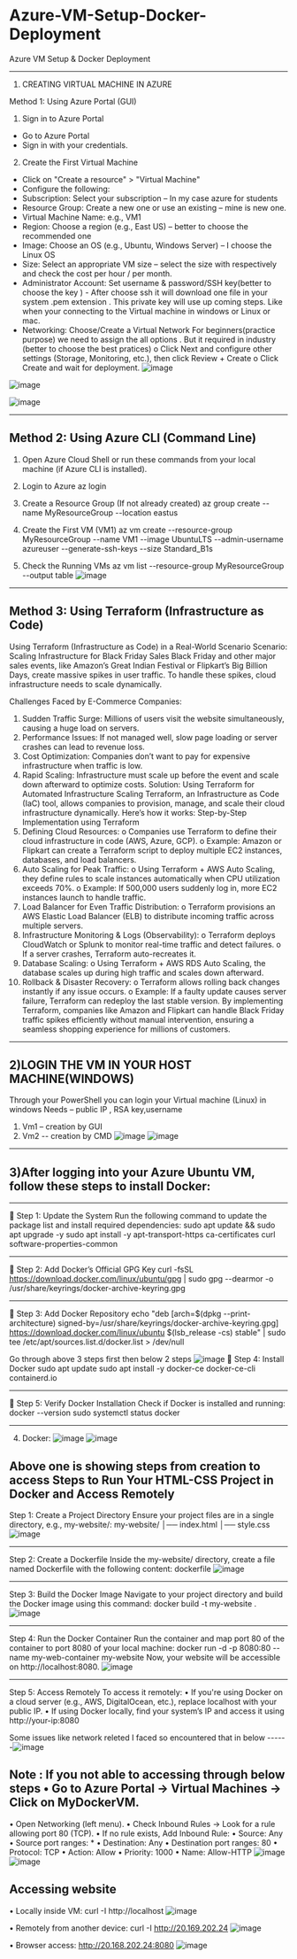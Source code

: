 # Azure-VM-Setup-Docker-Deployment
Azure VM Setup & Docker Deployment

*******************************************************************************************************************************************************************
1) CREATING VIRTUAL MACHINE IN AZURE
   
Method 1: Using Azure Portal (GUI)
1.	Sign in to Azure Portal
*	Go to Azure Portal
*	Sign in with your credentials.
2.	Create the First Virtual Machine
*	Click on "Create a resource" > "Virtual Machine"
*	Configure the following:
* Subscription: Select your subscription – In my case azure for students
* Resource Group: Create a new one or use an existing – mine is new one.
*	Virtual Machine Name: e.g., VM1
*	Region: Choose a region (e.g., East US) – better to choose the recommended one
*	Image: Choose an OS (e.g., Ubuntu, Windows Server) – I choose the Linux OS
*	Size: Select an appropriate VM size – select the size with respectively and check the cost per hour / per month.
*	Administrator Account: Set username & password/SSH key(better to choose the key )  - After choose ssh it will download one file in your system .pem extension  . This private key will use up coming steps. Like when your connecting to the Virtual machine in windows or Linux or mac. 
*	Networking: Choose/Create a Virtual Network
For beginners(practice purpose) we need to assign the all options . But it  required in industry (better to choose the best pratices)
o	Click Next and configure other settings (Storage, Monitoring, etc.), then click Review + Create
o	Click Create and wait for deployment.
![image](https://github.com/user-attachments/assets/7054f2df-5fc4-47d3-bfc9-1c8429110d86)

![image](https://github.com/user-attachments/assets/6c3cc253-13b5-4e67-ab47-8555088689a5)

![image](https://github.com/user-attachments/assets/1051c752-58a4-4906-8768-f5c9ffcec1af)

-------------------------------------------------------------------------------------------------

Method 2: Using Azure CLI (Command Line)
---------------
1.	Open Azure Cloud Shell or run these commands from your local machine (if Azure CLI is installed).
2.	Login to Azure
az login

3.	Create a Resource Group (If not already created)
az group create --name MyResourceGroup --location eastus

4.	Create the First VM (VM1)
az vm create --resource-group MyResourceGroup --name VM1 --image UbuntuLTS --admin-username azureuser --generate-ssh-keys --size Standard_B1s

5.	Check the Running VMs
az vm list --resource-group MyResourceGroup --output table
![image](https://github.com/user-attachments/assets/1744effc-9ef0-4fad-9c8b-5cceb19fb4b6)



-------------------------------------------------------------------------------------------------


Method 3: Using Terraform (Infrastructure as Code)
-------
Using Terraform (Infrastructure as Code) in a Real-World Scenario
Scenario: Scaling Infrastructure for Black Friday Sales
Black Friday and other major sales events, like Amazon’s Great Indian Festival or Flipkart’s Big Billion Days, create massive spikes in user traffic. To handle these spikes, cloud infrastructure needs to scale dynamically.

Challenges Faced by E-Commerce Companies:
1.	Sudden Traffic Surge: Millions of users visit the website simultaneously, causing a huge load on servers.
2.	Performance Issues: If not managed well, slow page loading or server crashes can lead to revenue loss.
3.	Cost Optimization: Companies don’t want to pay for expensive infrastructure when traffic is low.
4.	Rapid Scaling: Infrastructure must scale up before the event and scale down afterward to optimize costs.
Solution: Using Terraform for Automated Infrastructure Scaling
Terraform, an Infrastructure as Code (IaC) tool, allows companies to provision, manage, and scale their cloud infrastructure dynamically.
Here’s how it works:
Step-by-Step Implementation using Terraform
1.	Defining Cloud Resources:
o	Companies use Terraform to define their cloud infrastructure in code (AWS, Azure, GCP).
o	Example: Amazon or Flipkart can create a Terraform script to deploy multiple EC2 instances, databases, and load balancers.
2.	Auto Scaling for Peak Traffic:
o	Using Terraform + AWS Auto Scaling, they define rules to scale instances automatically when CPU utilization exceeds 70%.
o	Example: If 500,000 users suddenly log in, more EC2 instances launch to handle traffic.
3.	Load Balancer for Even Traffic Distribution:
o	Terraform provisions an AWS Elastic Load Balancer (ELB) to distribute incoming traffic across multiple servers.
4.	Infrastructure Monitoring & Logs (Observability):
o	Terraform deploys CloudWatch or Splunk to monitor real-time traffic and detect failures.
o	If a server crashes, Terraform auto-recreates it.
5.	Database Scaling:
o	Using Terraform + AWS RDS Auto Scaling, the database scales up during high traffic and scales down afterward.
6.	Rollback & Disaster Recovery:
o	Terraform allows rolling back changes instantly if any issue occurs.
o	Example: If a faulty update causes server failure, Terraform can redeploy the last stable version.
By implementing Terraform, companies like Amazon and Flipkart can handle Black Friday traffic spikes efficiently without manual intervention, ensuring a seamless shopping experience for millions of customers. 

*******************************************************************************************************************************************************************

2)LOGIN THE VM IN YOUR HOST MACHINE(WINDOWS)
--------------------------------------------
Through your PowerShell you  can login your Virtual machine (Linux) in windows 
Needs – public IP , RSA key,username
1)	Vm1 – creation by GUI
2)	Vm2 -- creation by CMD 
![image](https://github.com/user-attachments/assets/cd2d3b7f-ef73-447e-8028-9fb409a83d3f)
![image](https://github.com/user-attachments/assets/e1920427-0121-481d-b32c-715e86cb4256)

*******************************************************************************************************************************************************************

3)After logging into your Azure Ubuntu VM, follow these steps to install Docker:
----------
________________________________________
🔹 Step 1: Update the System
Run the following command to update the package list and install required dependencies:
sudo apt update && sudo apt upgrade -y
sudo apt install -y apt-transport-https ca-certificates curl software-properties-common
________________________________________
🔹 Step 2: Add Docker’s Official GPG Key
curl -fsSL https://download.docker.com/linux/ubuntu/gpg | sudo gpg --dearmor -o /usr/share/keyrings/docker-archive-keyring.gpg
________________________________________
🔹 Step 3: Add Docker Repository
echo "deb [arch=$(dpkg --print-architecture) signed-by=/usr/share/keyrings/docker-archive-keyring.gpg] https://download.docker.com/linux/ubuntu $(lsb_release -cs) stable" | sudo tee /etc/apt/sources.list.d/docker.list > /dev/null

Go through above 3 steps first then below 2 steps 
![image](https://github.com/user-attachments/assets/3a53f4f8-bfc8-4d8d-8df2-b56e41fc3e15)
🔹 Step 4: Install Docker
sudo apt update
sudo apt install -y docker-ce docker-ce-cli containerd.io
________________________________________
🔹 Step 5: Verify Docker Installation
Check if Docker is installed and running:
docker --version
sudo systemctl status docker


*******************************************************************************************************************************************************************

4) Docker:
![image](https://github.com/user-attachments/assets/4721ab2f-ac31-4a73-b4b1-bd42726a2bb4)
![image](https://github.com/user-attachments/assets/691ae8f2-f9c3-485a-b41b-384b3fb67f7e)

Above one is showing steps from creation to access 
Steps to Run Your HTML-CSS Project in Docker and Access Remotely
--------------------------------------------------------------------
Step 1: Create a Project Directory
Ensure your project files are in a single directory, e.g., my-website/:
my-website/
│── index.html
│── style.css 
![image](https://github.com/user-attachments/assets/cf3933cd-f8bc-4000-8309-783d5eac63f3)

________________________________________
Step 2: Create a Dockerfile
Inside the my-website/ directory, create a file named Dockerfile with the following content:
dockerfile 
![image](https://github.com/user-attachments/assets/fa26545a-e514-4c62-af83-1cc20f8a8770)

________________________________________
Step 3: Build the Docker Image
Navigate to your project directory and build the Docker image using this command:
docker build -t my-website . 
![image](https://github.com/user-attachments/assets/729c5cc5-f205-4d28-a41d-d493446b1a25)

________________________________________
Step 4: Run the Docker Container
Run the container and map port 80 of the container to port 8080 of your local machine:
docker run -d -p 8080:80 --name my-web-container my-website
Now, your website will be accessible on http://localhost:8080.
![image](https://github.com/user-attachments/assets/e0061632-6a83-4ef0-99e2-7f966d14f983)

________________________________________
Step 5: Access Remotely
To access it remotely:
•	If you're using Docker on a cloud server (e.g., AWS, DigitalOcean, etc.), replace localhost with your public IP.
•	If using Docker locally, find your system’s IP and access it using http://your-ip:8080


 Some issues like network releted I faced so encountered that in below 
 ------![image](https://github.com/user-attachments/assets/f570000f-6d9b-4bc7-bec1-986ce1894ab1)



Note : If you not able to accessing through below steps •  Go to Azure Portal → Virtual Machines → Click on MyDockerVM.
---------------------------------------------------------------------------------------
•  Open Networking (left menu).
•  Check Inbound Rules → Look for a rule allowing port 80 (TCP).
•  If no rule exists, Add Inbound Rule:
•	Source: Any
•	Source port ranges: *
•	Destination: Any
•	Destination port ranges: 80
•	Protocol: TCP
•	Action: Allow
•	Priority: 1000
•	Name: Allow-HTTP 
![image](https://github.com/user-attachments/assets/e188a79a-e2c9-4ea0-9635-40c50c5b7d29)
![image](https://github.com/user-attachments/assets/3e352ac0-8f2d-4d62-a329-304e71e1adf7)

Accessing website 
----------------

•	Locally inside VM:
curl -I http://localhost
![image](https://github.com/user-attachments/assets/e3194435-21da-4b6d-8381-d8cce2846d0d)


•	Remotely from another device:
curl -I http://20.169.202.24
![image](https://github.com/user-attachments/assets/ab53fce2-278c-4a51-86bd-d015491f07d2)

•	Browser access:
http://20.168.202.24:8080
![image](https://github.com/user-attachments/assets/ca6d2a69-8885-457c-84ab-5be957c8458e)

